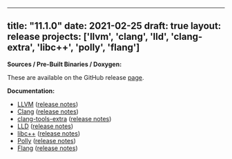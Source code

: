 
---
title: "11.1.0"
date: 2021-02-25
draft: true
layout: release
projects: ['llvm', 'clang', 'lld', 'clang-extra', 'libc++', 'polly', 'flang']
---

**Sources / Pre-Built Binaries / Doxygen:**

These are available on the GitHub release [page](https://github.com/llvm/llvm-project/releases/tag/llvmorg-11.1.0).

**Documentation:**
* [LLVM](/11.1.0/docs/index.html) ([release notes](/11.1.0/docs/ReleaseNotes.html))
* [Clang](/11.1.0/tools/clang/docs/index.html) ([release notes](/11.1.0/tools/clang/docs/ReleaseNotes.html))
* [clang-tools-extra](/11.1.0/tools/clang/tools/extra/docs/index.html) ([release notes](/11.1.0/tools/clang/tools/extra/docs/ReleaseNotes.html))
* [LLD](/11.1.0/tools/lld/docs/index.html) ([release notes](/11.1.0/tools/lld/docs/ReleaseNotes.html))
* [libc++](/11.1.0/projects/libcxx/docs/index.html) ([release notes](/11.1.0/projects/libcxx/docs/ReleaseNotes.html))
* [Polly](/11.1.0/tools/polly/docs/index.html) ([release notes](/11.1.0/tools/polly/docs/ReleaseNotes.html))
* [Flang](/11.1.0/tools/flang/docs/index.html) ([release notes](/11.1.0/tools/flang/docs/ReleaseNotes.html))


